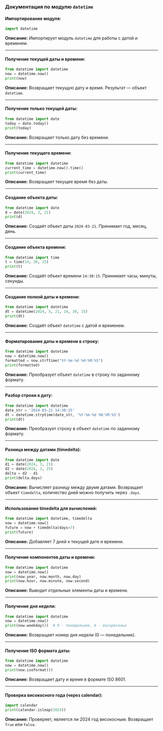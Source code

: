 ### Документация по модулю `datetime`

#### Импортирование модуля:
```python
import datetime
```
**Описание:** Импортирует модуль `datetime` для работы с датой и временем.

---

#### Получение текущей даты и времени:
```python
from datetime import datetime
now = datetime.now()
print(now)
```
**Описание:** Возвращает текущую дату и время. Результат — объект `datetime`.

---

#### Получение только текущей даты:
```python
from datetime import date
today = date.today()
print(today)
```
**Описание:** Возвращает только дату без времени.

---

#### Получение текущего времени:
```python
from datetime import datetime
current_time = datetime.now().time()
print(current_time)
```
**Описание:** Возвращает текущее время без даты.

---

#### Создание объекта даты:
```python
from datetime import date
d = date(2024, 3, 21)
print(d)
```
**Описание:** Создаёт объект даты `2024-03-21`. Принимает год, месяц, день.

---

#### Создание объекта времени:
```python
from datetime import time
t = time(14, 30, 15)
print(t)
```
**Описание:** Создаёт объект времени `14:30:15`. Принимает часы, минуты, секунды.

---

#### Создание полной даты и времени:
```python
from datetime import datetime
dt = datetime(2024, 3, 21, 14, 30, 15)
print(dt)
```
**Описание:** Создаёт объект `datetime` с датой и временем.

---

#### Форматирование даты и времени в строку:
```python
from datetime import datetime
now = datetime.now()
formatted = now.strftime("%Y-%m-%d %H:%M:%S")
print(formatted)
```
**Описание:** Преобразует объект `datetime` в строку по заданному формату.

---

#### Разбор строки в дату:
```python
from datetime import datetime
date_str = '2024-03-21 14:30:15'
dt = datetime.strptime(date_str, '%Y-%m-%d %H:%M:%S')
print(dt)
```
**Описание:** Преобразует строку в объект `datetime` по заданному формату.

---

#### Разница между датами (timedelta):
```python
from datetime import date
d1 = date(2024, 3, 21)
d2 = date(2024, 3, 25)
delta = d2 - d1
print(delta.days)
```
**Описание:** Вычисляет разницу между двумя датами. Возвращает объект `timedelta`, количество дней можно получить через `.days`.

---

#### Использование timedelta для вычислений:
```python
from datetime import datetime, timedelta
now = datetime.now()
future = now + timedelta(days=7)
print(future)
```
**Описание:** Добавляет 7 дней к текущей дате и времени.

---

#### Получение компонентов даты и времени:
```python
from datetime import datetime
now = datetime.now()
print(now.year, now.month, now.day)
print(now.hour, now.minute, now.second)
```
**Описание:** Выводит отдельные элементы даты и времени.

---

#### Получение дня недели:
```python
from datetime import datetime
now = datetime.now()
print(now.weekday())  # 0 - понедельник, 6 - воскресенье
```
**Описание:** Возвращает номер дня недели (0 — понедельник).

---

#### Получение ISO формата даты:
```python
from datetime import datetime
now = datetime.now()
print(now.isoformat())
```
**Описание:** Возвращает дату и время в формате ISO 8601.

---

#### Проверка високосного года (через calendar):
```python
import calendar
print(calendar.isleap(2024))
```
**Описание:** Проверяет, является ли 2024 год високосным. Возвращает `True` или `False`.
